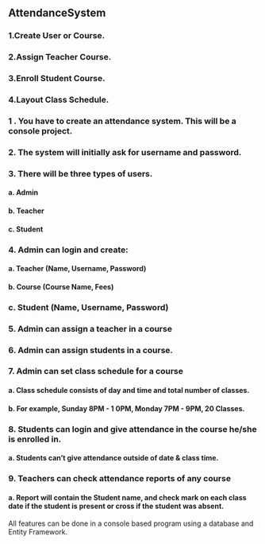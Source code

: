 ## AttendanceSystem
### 1.Create User or Course.
### 2.Assign Teacher Course.
### 3.Enroll Student Course.
### 4.Layout Class Schedule.

### 1 . You have to create an attendance system. This will be a console project.
### 2. The system will initially ask for username and password.
### 3. There will be three types of users.
####   a. Admin
####   b. Teacher
####   c. Student
### 4. Admin can login and create:
####   a. Teacher (Name, Username, Password)
####   b. Course (Course Name, Fees)
### c. Student (Name, Username, Password)
### 5. Admin can assign a teacher in a course
### 6. Admin can assign students in a course.
### 7. Admin can set class schedule for a course
####   a. Class schedule consists of day and time and total number of classes.
####   b. For example, Sunday 8PM - 1 0PM, Monday 7PM - 9PM, 20 Classes.
### 8. Students can login and give attendance in the course he/she is enrolled in.
####   a. Students can’t give attendance outside of date & class time.
### 9. Teachers can check attendance reports of any course
####   a. Report will contain the Student name, and check mark on each class date if the student is present or cross if the student was absent.
<p>All features can be done in a console based program using a database and Entity Framework.</p>
